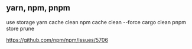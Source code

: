 ## yarn, npm, pnpm

use storage
yarn cache clean
npm cache clean --force
cargo clean
pnpm store prune

https://github.com/npm/npm/issues/5706